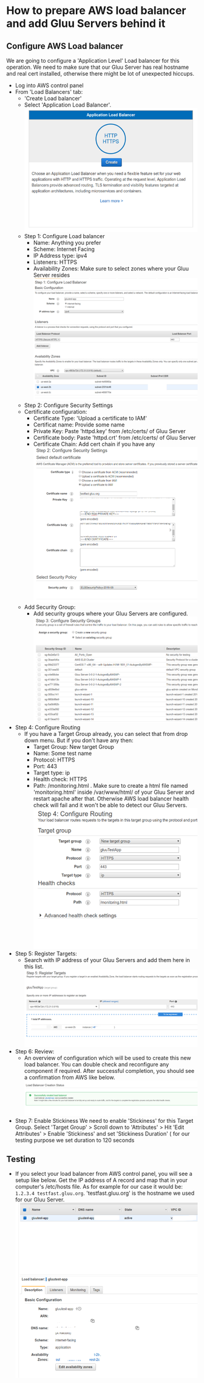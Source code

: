 # How to prepare AWS load balancer and add Gluu Servers behind it

## Configure AWS Load balancer

We are going to configure a 'Application Level' Load balancer for this operation. We need to make sure that our Gluu Server has real hostname and real cert installed, otherwise there might be lot of unexpected hiccups. 

 - Log into AWS control panel
 - From 'Load Balancers' tab: 
   - 'Create Load balancer' 
   - Select 'Application Load Balancer'. 
   ![Application Load Balancer](../img/clb_application_lb.png)
   - Step 1: Configure Load balancer
     - Name: Anything you prefer
     - Scheme: Internet Facing
     - IP Address type: ipv4
     - Listeners: HTTPS
     - Availability Zones: Make sure to select zones where your Gluu Server resides
   ![Select Zone](../img/clb_configure_lb.png)
   - Step 2: Configure Security Settings
    - Certificate configuration: 
      - Certificate Type: 'Upload a certificate to IAM' 
      - Certificat name: Provide some name
      - Private Key: Paste 'httpd.key' from /etc/certs/ of Gluu Server
      - Certificate body: Paste 'httpd.crt' from /etc/certs/ of Gluu Server
      - Certificate Chain: Add cert chain if you have any
   ![Certificate](../img/clb_certificate_chain.png)
    - Add Security Group: 
      - Add security groups where your Gluu Servers are configured.
   ![Security](../img/clb_security_group.png)
  - Step 4: Configure Routing
    - If you have a Target Group already, you can select that from drop down menu. But if you don't have any then: 
      - Target Group: New target Group
      - Name: Some test name
      - Protocol: HTTPS
      - Port: 443
      - Target type: ip
      - Health check: HTTPS
      - Path: /monitoring.html   . Make sure to create a html file named 'monitoring.html' inside /var/www/html/ of your Gluu Server and restart apache after that. Otherwise AWS load balancer health check will fail and it won't be able to detect our Gluu Servers. 
  ![Routing](../img/clb_configure_routing.png)
  - Step 5: Register Targets: 
    - Search with IP address of your Gluu Servers and add them here in this list. 
  ![Register_target](../img/clb_register_targets.png)
  - Step 6: Review: 
    - An overview of configuration which will be used to create this new load balancer. You can double check and reconfigure any component if required. After successful completion, you should see a confirmation from AWS like below.
  ![Confirmation](../img/clb-confirmation.png)
  - Step 7: Enable Stickiness
      We need to enable 'Stickiness' for this Target Group. Select 'Target Group' > Scroll down to 'Attributes' > Hit 'Edit Attributes' > Enable 'Stickiness' and set 'Stickiness Duration' ( for our testing purpose we set duration to 120 seconds

## Testing

 - If you select your load balancer from AWS control panel, you will see a setup like below. Get the IP address of A record and map that in your computer's /etc/hosts file. As for example for our case it would be: `1.2.3.4 testfast.gluu.org`. 'testfast.gluu.org' is the hostname we used for our Gluu Server.
 ![Testing](../img/Testing.png)
